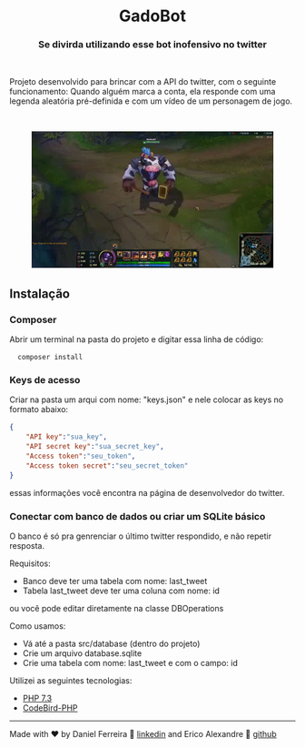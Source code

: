 <h1 align="center">
<br>
GadoBot
</h1>

<h3 align="center">Se divirda utilizando esse bot inofensivo no twitter</h3>

<br/>

Projeto desenvolvido para brincar com a API do twitter, com o seguinte funcionamento: Quando alguém marca a conta, ela responde com uma legenda aleatória pré-definida e com um vídeo de um personagem de jogo.

<br/>
<p align="center">
  <img src="gado.gif" alt="Alistar vaquinha tocando sino"/>
</p>

## Instalação
### Composer
Abrir um terminal na pasta do projeto e digitar essa linha de código:
```
  composer install
```
### Keys de acesso
Criar na pasta um arqui com nome: "keys.json" e nele colocar as keys no formato abaixo:
```JSON
{
    "API key":"sua_key",
    "API secret key":"sua_secret_key",
    "Access token":"seu_token",
    "Access token secret":"seu_secret_token"
}
```
essas informações você encontra na página de desenvolvedor do twitter.

### Conectar com banco de dados ou criar um SQLite básico
O banco é só pra genrenciar o último twitter respondido, e não repetir resposta.

Requisitos:
 - Banco deve ter uma tabela com nome: last_tweet
 - Tabela last_tweet deve ter uma coluna com nome: id

ou você pode editar diretamente na classe DBOperations

Como usamos:
 - Vá até a pasta src/database (dentro do projeto)
 - Crie um arquivo database.sqlite
 - Crie uma tabela com nome: last_tweet e com o campo: id

Utilizei as seguintes tecnologias:

-  [PHP 7.3](https://www.php.net)
-  [CodeBird-PHP](https://github.com/jublo/codebird-php)

---

Made with ♥ by Daniel Ferreira :wave: [linkedin](https://www.linkedin.com/in/daferreira946/) and Erico Alexandre :wave: [github](https://github.com/ericoabs)
